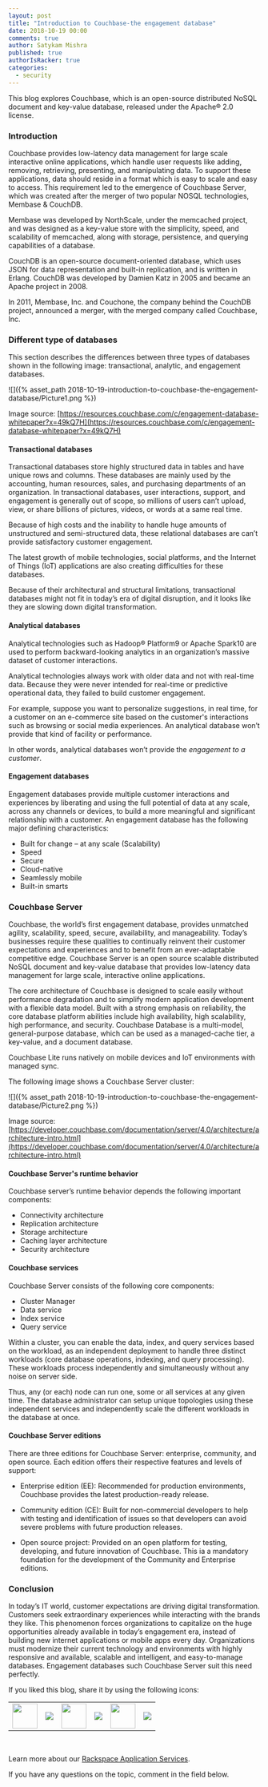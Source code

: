 ```yaml
---
layout: post
title: "Introduction to Couchbase-the engagement database"
date: 2018-10-19 00:00
comments: true
author: Satykam Mishra
published: true
authorIsRacker: true
categories:
  - security
---
```


This blog explores Couchbase, which is an open-source distributed NoSQL document 
and key-value database, released under the Apache&reg; 2.0 license. 

<!-- more -->

### Introduction

Couchbase provides low-latency data management for large scale interactive online 
applications, which handle user requests like adding, removing, retrieving, 
presenting, and manipulating data. To support these applications, data should 
reside in a format which is easy to scale and easy to access. This requirement 
led to the emergence of Couchbase Server, which was created after the merger of 
two popular NOSQL technologies, Membase & CouchDB. 

Membase was developed by NorthScale, under the memcached project, and was designed 
as a key-value store with the simplicity, speed, and scalability of memcached, 
along with storage, persistence, and querying capabilities of a database.

CouchDB is an open-source document-oriented database, which uses JSON for data 
representation and built-in replication, and  is written in Erlang. CouchDB was 
developed by Damien Katz in 2005 and became an Apache project in 2008.

In 2011, Membase, Inc. and Couchone, the company behind the CouchDB project, 
announced a merger, with the merged company called Couchbase, Inc.

### Different type of databases

This section describes the differences between three types of databases shown in
the following image:  transactional, analytic, and engagement databases.

![]({% asset_path 2018-10-19-introduction-to-couchbase-the-engagement-database/Picture1.png %})

Image source: [https://resources.couchbase.com/c/engagement-database-whitepaper?x=49kQ7H](https://resources.couchbase.com/c/engagement-database-whitepaper?x=49kQ7H)

#### Transactional databases

Transactional databases store highly structured data in tables and have unique 
rows and columns. These databases are mainly used by the accounting, human 
resources, sales, and purchasing departments of an organization. In transactional 
databases, user interactions, support, and engagement is generally out of scope, 
so millions of users can’t upload, view, or share billions of pictures, videos, 
or words at a same real time.

Because of high costs and the inability to handle huge amounts of unstructured 
and semi-structured data, these relational databases are can’t provide satisfactory 
customer engagement.

The latest growth of mobile technologies, social platforms, and the Internet of 
Things (IoT) applications are also creating difficulties for these databases.

Because of their architectural and structural limitations, transactional databases 
might not fit in today’s era of digital disruption, and it looks like they are 
slowing down digital transformation.

#### Analytical databases

Analytical technologies such as Hadoop&reg; Platform9 or Apache Spark10 are used 
to perform backward-looking analytics in an organization’s massive dataset of 
customer interactions.

Analytical technologies always work with older data and not with real-time data. 
Because they were never intended for real-time or predictive operational data, 
they failed to build customer engagement. 

For example, suppose you want to personalize suggestions, in real time, for a 
customer on an e-commerce site based on the customer's interactions such as 
browsing or social media experiences. An analytical database won’t provide that 
kind of facility or performance. 

In other words, analytical databases won’t provide the *engagement to a customer*.

#### Engagement databases

Engagement databases provide multiple customer interactions and experiences by 
liberating and using the full potential of data at any scale, across any channels 
or devices, to build a more meaningful and significant relationship with a customer.
An engagement database has the following major defining characteristics:

- Built for change – at any scale (Scalability)
- Speed 
- Secure
- Cloud-native
- Seamlessly mobile
- Built-in smarts

### Couchbase Server

Couchbase, the world’s first engagement database, provides unmatched agility, 
scalability, speed, secure, availability, and manageability. Today’s businesses 
require these qualities to continually reinvent their customer expectations and 
experiences and to benefit from an ever-adaptable competitive edge. Couchbase 
Server is an open source scalable distributed NoSQL document and key-value 
database that provides low-latency data management for large scale, interactive 
online applications.

The core architecture of Couchbase is designed to scale easily without performance 
degradation and to simplify modern application development with a flexible data 
model. Built with a strong emphasis on reliability, the core database platform 
abilities include high availability, high scalability, high performance, and 
security. Couchbase Database is a multi-model, general-purpose database, which
can be used as a managed-cache tier, a key-value, and a document database. 

Couchbase Lite runs natively on mobile devices and IoT environments with managed 
sync.

The following image shows a Couchbase Server cluster:

![]({% asset_path 2018-10-19-introduction-to-couchbase-the-engagement-database/Picture2.png %})

Image source: [https://developer.couchbase.com/documentation/server/4.0/architecture/architecture-intro.html](https://developer.couchbase.com/documentation/server/4.0/architecture/architecture-intro.html)

#### Couchbase Server's runtime behavior

Couchbase server’s runtime behavior depends the following important components:

- Connectivity architecture
- Replication architecture
- Storage architecture
- Caching layer architecture
- Security architecture

#### Couchbase services

Couchbase Server consists of the following core components: 

- Cluster Manager 
- Data service
- Index service
- Query service 

Within a cluster, you can enable the data, index, and query services based on the 
workload, as an independent deployment to handle three distinct workloads (core 
database operations, indexing, and query processing). These workloads process 
independently and simultaneously without any noise on server side.

Thus, any (or each) node can run one, some  or all services at any given time. 
The database administrator can setup unique topologies using these independent 
services and independently scale the different workloads in the database at once.

#### Couchbase Server editions

There are three editions for Couchbase Server: enterprise, community, and open 
source. Each edition offers their respective features and levels of support:

- Enterprise edition (EE): Recommended for production environments, Couchbase 
provides the latest production-ready release. 

- Community edition (CE): Built for non-commercial developers to help with testing 
and identification of issues so that developers can avoid severe problems with 
future production releases. 

- Open source project: Provided on an open platform for testing, developing, 
and future innovation of Couchbase. This ia a mandatory foundation for the 
development of the Community and Enterprise editions. 


### Conclusion

In today’s IT world, customer expectations are driving digital transformation. 
Customers seek extraordinary experiences while interacting with the brands they 
like. This phenomenon forces organizations to capitalize on the huge opportunities 
already available in today’s engagement era, instead of building new internet 
applications or mobile apps every day. Organizations must modernize their current 
technology and environments with highly responsive and available, scalable and 
intelligent, and easy-to-manage databases. Engagement databases such Couchbase 
Server suit this need perfectly.

<table>
  <tr>If you liked this blog, share it by using the following icons:</tr>
  <tr>
   <td>
       <img src="{% asset_path line-tile.png %}" width=50 >
    </td>
    <td>
      <a href="https://twitter.com/home?status=https%3A//developer.rackspace.com/blog/applications-monitoring-creating-a-smoother-financial-close/">
        <img src="{% asset_path shareT.png %}">
      </a>
    </td>
    <td>
       <img src="{% asset_path line-tile.png %}" width=50 >
    </td>
    <td>
      <a href="https://www.facebook.com/sharer/sharer.php?u=https%3A//developer.rackspace.com/blog/applications-monitoring-creating-a-smoother-financial-close/">
        <img src="{% asset_path shareFB.png %}">
      </a>
    </td>
    <td>
       <img src="{% asset_path line-tile.png %}" width=50 >
    </td>
    <td>
      <a href="https://www.linkedin.com/shareArticle?mini=true&url=https%3A//developer.rackspace.com/blog/applications-monitoring-creating-a-smoother-financial-close&summary=&source=">
        <img src="{% asset_path shareL.png %}">
      </a>
    </td>
  </tr>
</table>

</br>

Learn more about our [Rackspace Application Services](https://www.rackspace.com/application-management).

If you have any questions on the topic, comment in the field below.

